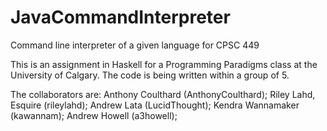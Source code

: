 # JavaCommandInterpreter
Command line interpreter of a given language for CPSC 449

This is an assignment in Haskell for a Programming Paradigms class at the University of Calgary. The code is being written within a group of 5.

The collaborators are:
Anthony Coulthard (AnthonyCoulthard); 
Riley Lahd, Esquire (rileylahd); 
Andrew Lata (LucidThought); 
Kendra Wannamaker (kawannam); 
Andrew Howell (a3howell); 

